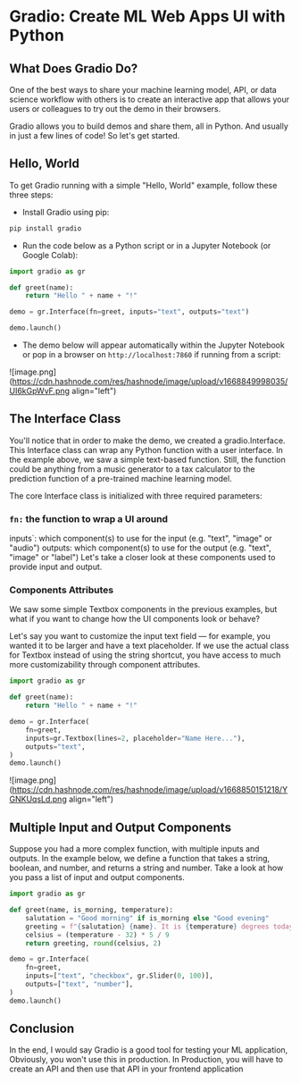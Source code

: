# Gradio: Create ML Web Apps UI with Python

## What Does Gradio Do?

One of the best ways to share your machine learning model, API, or data science workflow with others is to create an interactive app that allows your users or colleagues to try out the demo in their browsers.

Gradio allows you to build demos and share them, all in Python. And usually in just a few lines of code! So let's get started.

## Hello, World

To get Gradio running with a simple "Hello, World" example, follow these three steps:

* Install Gradio using pip:
    

```python
pip install gradio
```

* Run the code below as a Python script or in a Jupyter Notebook (or Google Colab):
    

```python
import gradio as gr

def greet(name):
    return "Hello " + name + "!"

demo = gr.Interface(fn=greet, inputs="text", outputs="text")

demo.launch()
```

* The demo below will appear automatically within the Jupyter Notebook or pop in a browser on `http://localhost:7860` if running from a script:
    

![image.png](https://cdn.hashnode.com/res/hashnode/image/upload/v1668849998035/UI6kGpWvF.png align="left")

## The Interface Class

You'll notice that in order to make the demo, we created a gradio.Interface. This Interface class can wrap any Python function with a user interface. In the example above, we saw a simple text-based function. Still, the function could be anything from a music generator to a tax calculator to the prediction function of a pre-trained machine learning model.

The core Interface class is initialized with three required parameters:

### `fn:` the function to wrap a UI around

inputs\`: which component(s) to use for the input (e.g. "text", "image" or "audio") outputs: which component(s) to use for the output (e.g. "text", "image" or "label") Let's take a closer look at these components used to provide input and output.

### Components Attributes

We saw some simple Textbox components in the previous examples, but what if you want to change how the UI components look or behave?

Let's say you want to customize the input text field — for example, you wanted it to be larger and have a text placeholder. If we use the actual class for Textbox instead of using the string shortcut, you have access to much more customizability through component attributes.

```python
import gradio as gr

def greet(name):
    return "Hello " + name + "!"

demo = gr.Interface(
    fn=greet,
    inputs=gr.Textbox(lines=2, placeholder="Name Here..."),
    outputs="text",
)
demo.launch()
```

![image.png](https://cdn.hashnode.com/res/hashnode/image/upload/v1668850151218/YGNKUqsLd.png align="left")

## Multiple Input and Output Components

Suppose you had a more complex function, with multiple inputs and outputs. In the example below, we define a function that takes a string, boolean, and number, and returns a string and number. Take a look at how you pass a list of input and output components.

```python
import gradio as gr

def greet(name, is_morning, temperature):
    salutation = "Good morning" if is_morning else "Good evening"
    greeting = f"{salutation} {name}. It is {temperature} degrees today"
    celsius = (temperature - 32) * 5 / 9
    return greeting, round(celsius, 2)

demo = gr.Interface(
    fn=greet,
    inputs=["text", "checkbox", gr.Slider(0, 100)],
    outputs=["text", "number"],
)
demo.launch()
```

## Conclusion

In the end, I would say Gradio is a good tool for testing your ML application, Obviously, you won't use this in production. In Production, you will have to create an API and then use that API in your frontend application